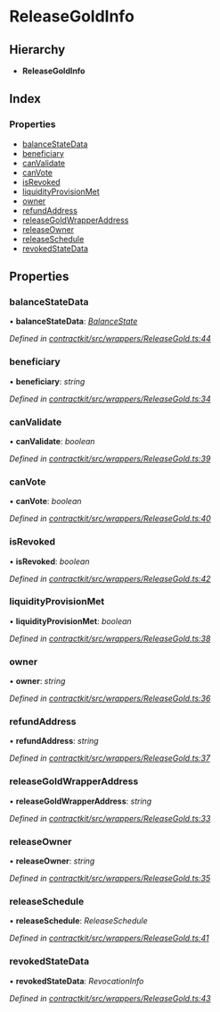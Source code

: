 # ReleaseGoldInfo

## Hierarchy

* **ReleaseGoldInfo**

## Index

### Properties

* [balanceStateData]()
* [beneficiary]()
* [canValidate]()
* [canVote]()
* [isRevoked]()
* [liquidityProvisionMet]()
* [owner]()
* [refundAddress]()
* [releaseGoldWrapperAddress]()
* [releaseOwner]()
* [releaseSchedule]()
* [revokedStateData]()

## Properties

### balanceStateData

• **balanceStateData**: [_BalanceState_]()

_Defined in_ [_contractkit/src/wrappers/ReleaseGold.ts:44_](https://github.com/celo-org/celo-monorepo/blob/master/packages/sdk/contractkit/src/wrappers/ReleaseGold.ts#L44)

### beneficiary

• **beneficiary**: _string_

_Defined in_ [_contractkit/src/wrappers/ReleaseGold.ts:34_](https://github.com/celo-org/celo-monorepo/blob/master/packages/sdk/contractkit/src/wrappers/ReleaseGold.ts#L34)

### canValidate

• **canValidate**: _boolean_

_Defined in_ [_contractkit/src/wrappers/ReleaseGold.ts:39_](https://github.com/celo-org/celo-monorepo/blob/master/packages/sdk/contractkit/src/wrappers/ReleaseGold.ts#L39)

### canVote

• **canVote**: _boolean_

_Defined in_ [_contractkit/src/wrappers/ReleaseGold.ts:40_](https://github.com/celo-org/celo-monorepo/blob/master/packages/sdk/contractkit/src/wrappers/ReleaseGold.ts#L40)

### isRevoked

• **isRevoked**: _boolean_

_Defined in_ [_contractkit/src/wrappers/ReleaseGold.ts:42_](https://github.com/celo-org/celo-monorepo/blob/master/packages/sdk/contractkit/src/wrappers/ReleaseGold.ts#L42)

### liquidityProvisionMet

• **liquidityProvisionMet**: _boolean_

_Defined in_ [_contractkit/src/wrappers/ReleaseGold.ts:38_](https://github.com/celo-org/celo-monorepo/blob/master/packages/sdk/contractkit/src/wrappers/ReleaseGold.ts#L38)

### owner

• **owner**: _string_

_Defined in_ [_contractkit/src/wrappers/ReleaseGold.ts:36_](https://github.com/celo-org/celo-monorepo/blob/master/packages/sdk/contractkit/src/wrappers/ReleaseGold.ts#L36)

### refundAddress

• **refundAddress**: _string_

_Defined in_ [_contractkit/src/wrappers/ReleaseGold.ts:37_](https://github.com/celo-org/celo-monorepo/blob/master/packages/sdk/contractkit/src/wrappers/ReleaseGold.ts#L37)

### releaseGoldWrapperAddress

• **releaseGoldWrapperAddress**: _string_

_Defined in_ [_contractkit/src/wrappers/ReleaseGold.ts:33_](https://github.com/celo-org/celo-monorepo/blob/master/packages/sdk/contractkit/src/wrappers/ReleaseGold.ts#L33)

### releaseOwner

• **releaseOwner**: _string_

_Defined in_ [_contractkit/src/wrappers/ReleaseGold.ts:35_](https://github.com/celo-org/celo-monorepo/blob/master/packages/sdk/contractkit/src/wrappers/ReleaseGold.ts#L35)

### releaseSchedule

• **releaseSchedule**: _ReleaseSchedule_

_Defined in_ [_contractkit/src/wrappers/ReleaseGold.ts:41_](https://github.com/celo-org/celo-monorepo/blob/master/packages/sdk/contractkit/src/wrappers/ReleaseGold.ts#L41)

### revokedStateData

• **revokedStateData**: _RevocationInfo_

_Defined in_ [_contractkit/src/wrappers/ReleaseGold.ts:43_](https://github.com/celo-org/celo-monorepo/blob/master/packages/sdk/contractkit/src/wrappers/ReleaseGold.ts#L43)

